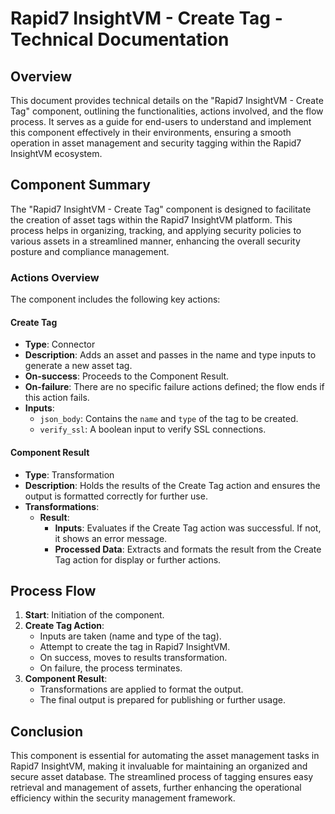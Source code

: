 # Rapid7 InsightVM - Create Tag - Technical Documentation

## Overview
This document provides technical details on the "Rapid7 InsightVM - Create Tag" component, outlining the functionalities, actions involved, and the flow process. It serves as a guide for end-users to understand and implement this component effectively in their environments, ensuring a smooth operation in asset management and security tagging within the Rapid7 InsightVM ecosystem.

## Component Summary
The "Rapid7 InsightVM - Create Tag" component is designed to facilitate the creation of asset tags within the Rapid7 InsightVM platform. This process helps in organizing, tracking, and applying security policies to various assets in a streamlined manner, enhancing the overall security posture and compliance management.

### Actions Overview
The component includes the following key actions:

#### Create Tag
- **Type**: Connector
- **Description**: Adds an asset and passes in the name and type inputs to generate a new asset tag.
- **On-success**: Proceeds to the Component Result.
- **On-failure**: There are no specific failure actions defined; the flow ends if this action fails.
- **Inputs**:
  - `json_body`: Contains the `name` and `type` of the tag to be created.
  - `verify_ssl`: A boolean input to verify SSL connections.

#### Component Result
- **Type**: Transformation
- **Description**: Holds the results of the Create Tag action and ensures the output is formatted correctly for further use.
- **Transformations**:
  - **Result**:
    - **Inputs**: Evaluates if the Create Tag action was successful. If not, it shows an error message.
    - **Processed Data**: Extracts and formats the result from the Create Tag action for display or further actions.

## Process Flow
1. **Start**: Initiation of the component.
2. **Create Tag Action**:
   - Inputs are taken (name and type of the tag).
   - Attempt to create the tag in Rapid7 InsightVM.
   - On success, moves to results transformation.
   - On failure, the process terminates.
3. **Component Result**:
   - Transformations are applied to format the output.
   - The final output is prepared for publishing or further usage.

## Conclusion
This component is essential for automating the asset management tasks in Rapid7 InsightVM, making it invaluable for maintaining an organized and secure asset database. The streamlined process of tagging ensures easy retrieval and management of assets, further enhancing the operational efficiency within the security management framework.

